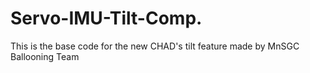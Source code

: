 # Servo-IMU-Tilt-Comp.
This is the base code for the new CHAD's tilt feature made by MnSGC Ballooning Team
